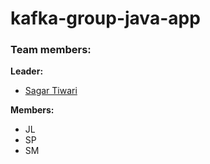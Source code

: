 # kafka-group-java-app

### Team members:
**Leader:**
   * [Sagar Tiwari](https://github.com/005sagar)
   
 **Members:**
   * JL
   * SP
   * SM

